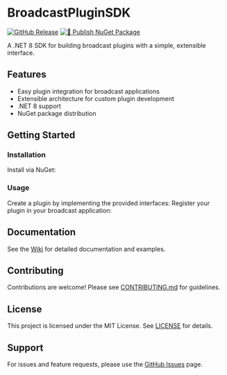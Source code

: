 ﻿# BroadcastPluginSDK

[![GitHub Release](https://img.shields.io/github/v/release/SteveFawcett/BroadcastPluginSDK?label=GitHub)](https://github.com/SteveFawcett/BroadcastPluginSDK/releases)
[![🚀 Publish NuGet Package](https://github.com/SteveFawcett/BroadcastPluginSDK/actions/workflows/publish.yml/badge.svg?branch=master)](https://github.com/SteveFawcett/BroadcastPluginSDK/actions/workflows/publish.yml)

A .NET 8 SDK for building broadcast plugins with a simple, extensible interface.

## Features

- Easy plugin integration for broadcast applications
- Extensible architecture for custom plugin development
- .NET 8 support
- NuGet package distribution

## Getting Started

### Installation

Install via NuGet:
### Usage

Create a plugin by implementing the provided interfaces:
Register your plugin in your broadcast application:
## Documentation

See the [Wiki](https://github.com/SteveFawcett/BroadcastPluginSDK/wiki) for detailed documentation and examples.

## Contributing

Contributions are welcome! Please see [CONTRIBUTING.md](CONTRIBUTING.md) for guidelines.

## License

This project is licensed under the MIT License. See [LICENSE](LICENSE) for details.

## Support

For issues and feature requests, please use the [GitHub Issues](https://github.com/SteveFawcett/BroadcastPluginSDK/issues) page.

